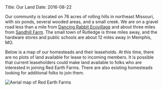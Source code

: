 Title: Our Land
Date: 2016-08-22

Our community is located on 76 acres of rolling hills in northeast Missouri, with six ponds, several wooded areas, and a small creek. We are on a gravel road less than a mile from [Dancing Rabbit Ecovillage](http://www.dancingrabbit.org/) and about three miles from [Sandhill Farm](http://www.sandhillfarm.org/). The small town of Rutledge is three miles away, and the hardware stores and public schools are about 12 miles away in Memphis, MO.

Below is a map of our homesteads and their leaseholds. At this time, there are no plots of land available for lease to incoming members. It is possible that current leaseholders could make land available to folks who are interested in joining Red Earth Farms. There are also existing homesteads looking for additional folks to join them.

![Aerial map of Red Earth Farms]({filename}images/ref_map2.jpg)
